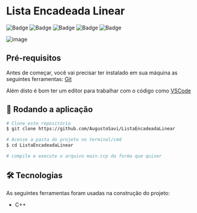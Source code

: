 # Lista Encadeada Linear

![Badge](https://img.shields.io/github/issues/AugustoSavi/ListaEncadeadaLinear)
![Badge](https://img.shields.io/github/forks/AugustoSavi/ListaEncadeadaLinear)
![Badge](https://img.shields.io/github/stars/AugustoSavi/ListaEncadeadaLinear)
![Badge](https://img.shields.io/github/license/AugustoSavi/ListaEncadeadaLinear)
![Badge](https://img.shields.io/twitter/url?url=https%3A%2F%2Fgithub.com%2FAugustoSavi%2FListaEncadeadaLinear)

![image](https://user-images.githubusercontent.com/32443720/169923716-e3c38ad1-8274-4dad-b56c-d469c87ad6ee.png)

## Pré-requisitos
Antes de começar, você vai precisar ter instalado em sua máquina as seguintes ferramentas:
[Git](https://git-scm.com)

Além disto é bom ter um editor para trabalhar com o código como [VSCode](https://code.visualstudio.com/)

## 🎲 Rodando a aplicação

```bash
# Clone este repositório
$ git clone https://github.com/AugustoSavi/ListaEncadeadaLinear

# Acesse a pasta do projeto no terminal/cmd
$ cd ListaEncadeadaLinear

# compile e execute o arquivo main.ccp da forma que quiser
```

## 🛠 Tecnologias

As seguintes ferramentas foram usadas na construção do projeto:

- C++
